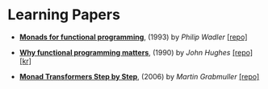 # Learning Papers

* [**Monads for functional programming**](https://homepages.inf.ed.ac.uk/wadler/papers/marktoberdorf/baastad.pdf), (1993) by *Philip Wadler* [[repo]](./MonadsForFP/)

* [**Why functional programming matters**](http://www.cse.chalmers.se/~rjmh/Papers/whyfp.html), (1990) by *John Hughes* [[repo]](./WhyFunctionalProgrammingMatters/) [[kr]](https://medium.com/@jooyunghan/%EC%99%9C-%ED%95%A8%EC%88%98%ED%98%95-%ED%94%84%EB%A1%9C%EA%B7%B8%EB%9E%98%EB%B0%8D%EC%9D%B4-%EC%A4%91%EC%9A%94%ED%95%9C%EA%B0%80-john-hughes-1989-f6a1074a055b)

* [**Monad Transformers Step by Step**](https://github.com/mgrabmueller/TransformersStepByStep/blob/master/pdf/Transformers.pdf), (2006) by *Martin Grabmuller* [[repo]](./MonadTransformerStepByStep/)
